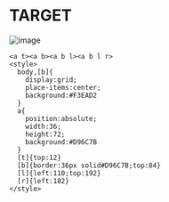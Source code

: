 # TARGET

![image](https://github.com/user-attachments/assets/30d95d94-a81c-4cae-a117-3bc22cd2ebae)

```
<a t><a b><a b l><a b l r>
<style>
  body,[b]{
    display:grid;
    place-items:center;
    background:#F3EAD2
  }
  a{
    position:absolute;
    width:36;
    height:72;
    background:#D96C7B
  }
  [t]{top:12}
  [b]{border:36px solid#D96C7B;top:84}
  [l]{left:110;top:192}
  [r]{left:182}
</style>
```
